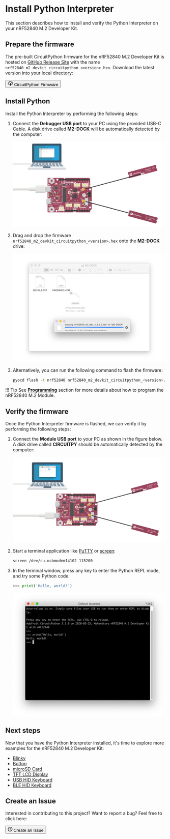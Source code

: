 # Install Python Interpreter

This section describes how to install and verify the Python Interpreter on your nRF52840 M.2 Developer Kit.

## Prepare the firmware

The pre-built CircuitPython firmware for the nRF52840 M.2 Developer Kit is hosted on [GitHub Release Site](https://github.com/makerdiary/nrf52840-m2-devkit/releases) with the name `nrf52840_m2_devkit_circuitpython_<version>.hex`.
Download the latest version into your local directory:

<a href="https://github.com/makerdiary/nrf52840-m2-devkit/releases"><button class="md-tile md-tile--primary" style="width:auto;"><svg xmlns="http://www.w3.org/2000/svg" viewBox="0 0 16 16" width="16" height="16"><path fill-rule="evenodd" d="M9 12h2l-3 3-3-3h2V7h2v5zm3-8c0-.44-.91-3-4.5-3C5.08 1 3 2.92 3 5 1.02 5 0 6.52 0 8c0 1.53 1 3 3 3h3V9.7H3C1.38 9.7 1.3 8.28 1.3 8c0-.17.05-1.7 1.7-1.7h1.3V5c0-1.39 1.56-2.7 3.2-2.7 2.55 0 3.13 1.55 3.2 1.8v1.2H12c.81 0 2.7.22 2.7 2.2 0 2.09-2.25 2.2-2.7 2.2h-2V11h2c2.08 0 4-1.16 4-3.5C16 5.06 14.08 4 12 4z"></path></svg> CircuitPython Firmware</button></a>

## Install Python

Install the Python Interpreter by performing the following steps:

1. Connect the **Debugger USB port** to your PC using the provided USB-C Cable. A disk drive called **M2-DOCK** will be automatically detected by the computer:

	![](../assets/images/programming-firmware.webp)

2. Drag and drop the firmware `nrf52840_m2_devkit_circuitpython_<version>.hex` onto the **M2-DOCK** drive:

	![](assets/images/drag-n-drop-python-image.webp)

3. Alternatively, you can run the following command to flash the firmware:

	``` sh
	pyocd flash -t nrf52840 nrf52840_m2_devkit_circuitpython_<version>.hex
	```

!!! Tip
	See **[Programming](../programming.md)** section for more details about how to program the nRF52840 M.2 Module.

## Verify the firmware

Once the Python Interpreter firmware is flashed, we can verify it by performing the following steps:

1. Connect the **Module USB port** to your PC as shown in the figure below. A disk drive called **CIRCUITPY** should be automatically detected by the computer:

	![](assets/images/connect-module-usb.webp)

2. Start a terminal application like [PuTTY](https://www.chiark.greenend.org.uk/~sgtatham/putty/) or [screen](https://www.gnu.org/software/screen/manual/screen.html):

	``` sh
	screen /dev/cu.usbmodem14102 115200
	```

3. In the terminal window, press any key to enter the Python REPL mode, and try some Python code:

	``` py
	>>> print('Hello, world!')
	```

	![](assets/images/python-repl.webp)

## Next steps

Now that you have the Python Interpreter installed, it's time to explore more examples for the nRF52840 M.2 Developer Kit:

* [Blinky](examples/blinky.md)
* [Button](examples/button.md)
* [microSD Card](examples/microsd.md)
* [TFT LCD Display](examples/lcd.md)
* [USB HID Keyboard](examples/usb-keyboard.md)
* [BLE HID Keyboard](examples/ble-keyboard.md)

## Create an Issue

Interested in contributing to this project? Want to report a bug? Feel free to click here:

<a href="https://github.com/makerdiary/nrf52840-m2-devkit/issues/new?title=Install%20Python:%20%3Ctitle%3E"><button class="md-tile md-tile--primary"><svg xmlns="http://www.w3.org/2000/svg" viewBox="0 0 14 16" width="14" height="16"><path fill-rule="evenodd" d="M7 2.3c3.14 0 5.7 2.56 5.7 5.7s-2.56 5.7-5.7 5.7A5.71 5.71 0 011.3 8c0-3.14 2.56-5.7 5.7-5.7zM7 1C3.14 1 0 4.14 0 8s3.14 7 7 7 7-3.14 7-7-3.14-7-7-7zm1 3H6v5h2V4zm0 6H6v2h2v-2z"></path></svg> Create an Issue</button></a>